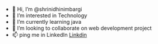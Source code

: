 - 👋 Hi, I’m @shrinidhinimbargi
- 👀 I’m interested in Technology 
- 🌱 I’m currently learning java
- 💞️ I’m looking to collaborate on web development project
- 📫 ping me in LinkedIn <a href="www.linkedin.com/in/shrinidhi-nimbargi">Linkdin</a>

<!---
shrinidhinimbargi/shrinidhinimbargi is a ✨ special ✨ repository because its `README.md` (this file) appears on your GitHub profile.
You can click the Preview link to take a look at your changes.
--->
